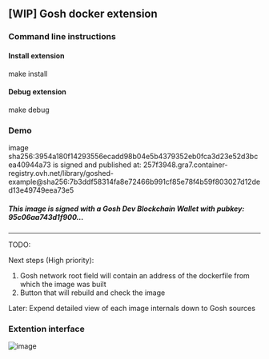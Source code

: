 ## [WIP] Gosh docker extension

### Command line instructions
#### Install extension
make install

#### Debug extension
make debug

### Demo

image sha256:3954a180f14293556ecadd98b04e5b4379352eb0fca3d23e52d3bcea40944a73
is signed and published at: 257f3948.gra7.container-registry.ovh.net/library/goshed-example@sha256:7b3ddf58314fa8e72466b991cf85e78f4b59f803027d12ded13e49749eea73e5

##### This image is signed with a Gosh Dev Blockchain Wallet with pubkey: 95c06aa743d1f900...
---
TODO:

Next steps (High priority):
1. Gosh network root field will contain an address of the dockerfile from which the image was built
2. Button that will rebuild and check the image


Later:
Expend detailed view of each image internals down to Gosh sources 


### Extention interface

![image](https://user-images.githubusercontent.com/19651426/160499473-d2c56320-9c6e-47ab-9759-5dcf51802814.png)
